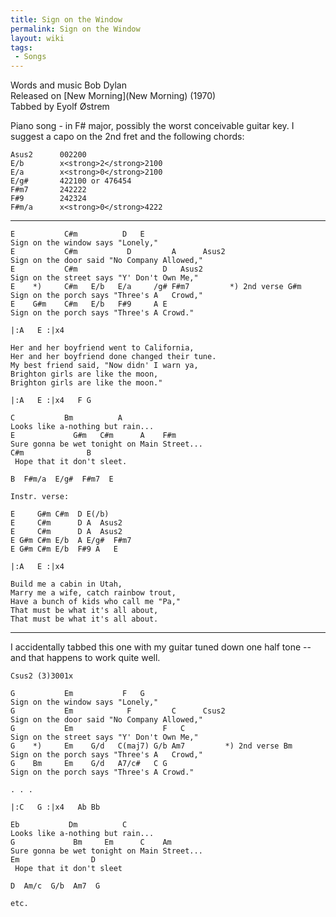 ```yaml
---
title: Sign on the Window
permalink: Sign on the Window
layout: wiki
tags:
 - Songs
---
```


Words and music Bob Dylan  
Released on [New Morning](New Morning) (1970)  
Tabbed by Eyolf Østrem

Piano song - in F\# major, possibly the worst conceivable guitar key. I
suggest a capo on the 2nd fret and the following chords:

    Asus2      002200
    E/b        x<strong>2</strong>2100
    E/a        x<strong>0</strong>2100
    E/g#       422100 or 476454
    F#m7       242222
    F#9        242324
    F#m/a      x<strong>0</strong>4222

* * * * *

    E           C#m          D   E
    Sign on the window says "Lonely,"
    E           C#m           D         A      Asus2
    Sign on the door said "No Company Allowed,"
    E           C#m                   D   Asus2
    Sign on the street says "Y' Don't Own Me,"
    E    *)     C#m   E/b   E/a     /g# F#m7         *) 2nd verse G#m
    Sign on the porch says "Three's A   Crowd,"
    E    G#m    C#m   E/b   F#9     A E
    Sign on the porch says "Three's A Crowd."

    |:A   E :|x4

    Her and her boyfriend went to California,
    Her and her boyfriend done changed their tune.
    My best friend said, "Now didn' I warn ya,
    Brighton girls are like the moon,
    Brighton girls are like the moon."

    |:A   E :|x4   F G

    C           Bm          A
    Looks like a-nothing but rain...
    E             G#m   C#m      A    F#m
    Sure gonna be wet tonight on Main Street...
    C#m              B
     Hope that it don't sleet.

    B  F#m/a  E/g#  F#m7  E

    Instr. verse:

    E     G#m C#m  D E(/b)
    E     C#m      D A  Asus2
    E     C#m      D A  Asus2
    E G#m C#m E/b  A E/g#  F#m7
    E G#m C#m E/b  F#9 A   E

    |:A   E :|x4

    Build me a cabin in Utah,
    Marry me a wife, catch rainbow trout,
    Have a bunch of kids who call me "Pa,"
    That must be what it's all about,
    That must be what it's all about.

* * * * *

I accidentally tabbed this one with my guitar tuned down one half tone
-- and that happens to work quite well.

    Csus2 (3)3001x

    G           Em           F   G
    Sign on the window says "Lonely,"
    G           Em            F         C      Csus2
    Sign on the door said "No Company Allowed,"
    G           Em                    F   C
    Sign on the street says "Y' Don't Own Me,"
    G    *)     Em    G/d   C(maj7) G/b Am7         *) 2nd verse Bm
    Sign on the porch says "Three's A   Crowd,"
    G    Bm     Em    G/d   A7/c#   C G
    Sign on the porch says "Three's A Crowd."

    . . .

    |:C   G :|x4   Ab Bb

    Eb           Dm          C
    Looks like a-nothing but rain...
    G             Bm     Em      C    Am
    Sure gonna be wet tonight on Main Street...
    Em                D
     Hope that it don't sleet

    D  Am/c  G/b  Am7  G

    etc.
